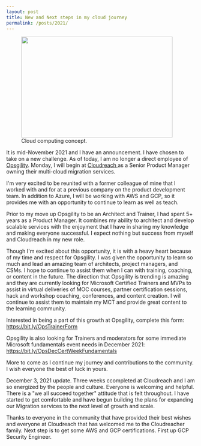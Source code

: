 ```yaml
---
layout: post
title: New and Next steps in my cloud journey
permalink: /posts/2021/
---
```


<!-- wp:image {"align":"center","id":404,"width":403,"height":269,"sizeSlug":"large"} -->
<div class="wp-block-image"><figure class="aligncenter size-large is-resized"><img src="https://captainhyperscaler.files.wordpress.com/2020/02/image-3.jpeg?w=300" alt="" class="wp-image-404" width="403" height="269"/><figcaption>Cloud computing concept.</figcaption></figure></div>
<!-- /wp:image -->

<!-- wp:paragraph -->
<p>It is mid-November 2021 and I have an announcement. I have chosen to take on a new challenge. As of today, I am no longer a direct employee of <a href="http://www.opsgility.com">Opsgility</a>. Monday, I will begin at <a href="http://www.cloudreach.com">Cloudreach </a>as a Senior Product Manager owning their multi-cloud migration services. </p>
<!-- /wp:paragraph -->

<!-- wp:paragraph -->
<p>I'm very excited to be reunited with a former colleague of mine that I worked with and for at a previous company on the product development team. In addition to Azure, I will be working with AWS and GCP, so it provides me with an opportunity to continue to learn as well as teach. </p>
<!-- /wp:paragraph -->

<!-- wp:paragraph -->
<p>Prior to my move up Opsgility to be an Architect and Trainer, I had spent 5+ years as a Product Manager. It combines my ability to architect and develop scalable services with the enjoyment that I have in sharing my knowledge and making everyone successful. I expect nothing but success from myself and Cloudreach in my new role. </p>
<!-- /wp:paragraph -->

<!-- wp:paragraph -->
<p>Though I'm excited about this opportunity, it is with a heavy heart because of my time and respect for Opsgility. I was given the opportunity to learn so much and lead an amazing team of architects, project managers, and CSMs. I hope to continue to assist them when I can with training, coaching, or content in the future. The direction that Opsgility is trending is amazing and they are currently looking for Microsoft Certified Trainers and MVPs to assist in virtual deliveries of MOC courses, partner certification sessions, hack and workshop coaching, conferences, and content creation.  I will continue to assist them to maintain my MCT and provide great content to the learning community.</p>
<!-- /wp:paragraph -->

<!-- wp:paragraph -->
<p>Interested in being a part of this growth at Opsgility, complete this form: <a href="https://bit.ly/OpsTrainerForm">https://bit.ly/OpsTrainerForm</a></p>
<!-- /wp:paragraph -->

<!-- wp:paragraph -->
<p>Opsgility is also looking for Trainers and moderators for some immediate Microsoft fundamentals event needs in December 2021: <a href="https://bit.ly/OpsDecCertWeekFundamentals">https://bit.ly/OpsDecCertWeekFundamentals</a></p>
<!-- /wp:paragraph -->

<!-- wp:paragraph -->
<p>More to come as I continue my journey and contributions to the community. I wish everyone the best of luck in yours. </p>
<!-- /wp:paragraph -->

<!-- wp:paragraph -->
<p>December 3, 2021 update. Three weeks ccompleted at Cloudreach and I am so energized by the people and culture. Everyone is welcoming and helpful. There is a "we all succeed together" attitude that is felt throughout.  I have started to get comfortable and have begun building the plans for expanding our Migration services to the next level of growth and scale. </p>
<!-- /wp:paragraph -->

<!-- wp:paragraph -->
<p>Thanks to everyone in the community that have provided their best wishes and everyone at Cloudreach that has welcomed me to the Cloudreacher family. Next step is to get some AWS and GCP certifications. First up GCP Security Engineer. </p>
<!-- /wp:paragraph -->
